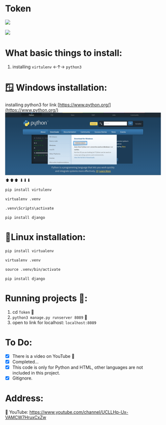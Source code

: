 # Token

<img src="https://img.shields.io/badge/any_text-you_like-white"></img>

<img src="https://img.shields.io/badge/crypto-project_Not globalized-pink"></img>

# What basic things to install:

1. installing `virtulenv` ←↑→ `python3`

# 🪟 Windows installation:

installing python3 for link [https://www.python.org/](https://www.python.org/)
![image](assets/installtionpython.png)
⬆⬆⬆
⬇⬇⬇
```
pip install virtulenv
```

```
virtualenv .venv
```

```
.venv\Scripts\activate
```

```
pip install django
```

# 🐧Linux installation:

```
pip install virtualenv
```

```
virtualenv .venv
```

```
source .venv/bin/activate
```

```
pip install django
```

# Running projects 👟:

1. cd `Token` 💯
2. `python3 manage.py runserver 8089` 💯
3. open to link for localhost: `localhost:8089`

# To Do:

- [x] There is a video on YouTube 🎥
- [x] Completed...
- [x] This code is only for Python and HTML, other languages are not included in this project.
- [x] Gitignore.

# Address:
🎥 YouTube: https://www.youtube.com/channel/UCLLHp-Ux-VAMCW7HruxCxZw
